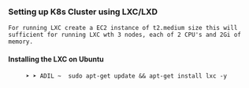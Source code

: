 ### Setting up K8s Cluster using LXC/LXD 

```
For running LXC create a EC2 instance of t2.medium size this will sufficient for running LXC wth 3 nodes, each of 2 CPU's and 2Gi of memory.
```
#### Installing the LXC on Ubuntu 
```
     ➤ ➤ ADIL ~  sudo apt-get update && apt-get install lxc -y

```
